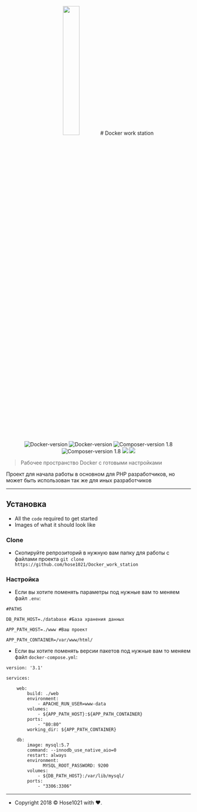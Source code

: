 <center><img src="https://cdn.thenewstack.io/media/2014/04/homepage-docker-logo.png" alt="" width="30%">
# Docker work station

![Docker-version](https://badgen.net/badge/Docker-compose/v3.1/green?icon=docker) ![Docker-version](https://badgen.net/badge/Mysql/v5.7/orange) ![Composer-version 1.8](https://badgen.net/badge/Composer/v1.8.0/red?icon=terminal) ![Composer-version 1.8](https://badgen.net/badge/PHP/v7.3.0/purple) ![](https://badgen.net/github/watchers/micromatch/micromatch) ![](https://badgen.net/github/license/micromatch/micromatch)</center>

> Рабочее пространство Docker с готовыми настройками

Проект для начала работы в основном для PHP разработчиков, но может быть использован так же для иных разработчиков<div class=""></div>

---

## Установка

- All the `code` required to get started
- Images of what it should look like

### Clone

- Скопируйте репрозиторий в нужную вам папку для работы с файлами проекта `git clone https://github.com/hose1021/Docker_work_station`

### Настройка

- Если вы хотите поменять параметры под нужные вам то меняем файл `.env`:

```shell
#PATHS

DB_PATH_HOST=./database #База хранения данных

APP_PATH_HOST=./www #Ваш проект

APP_PATH_CONTAINER=/var/www/html/
```

- Если вы хотите поменять версии пакетов под нужные вам то меняем файл `docker-compose.yml`:

```shell
version: '3.1'

services:

    web: 
        build: ./web
        environment:
            - APACHE_RUN_USER=www-data
        volumes:
            - ${APP_PATH_HOST}:${APP_PATH_CONTAINER}
        ports:
            - "80:80"
        working_dir: ${APP_PATH_CONTAINER}

    db:
        image: mysql:5.7
        command: --innodb_use_native_aio=0
        restart: always
        environment:
              MYSQL_ROOT_PASSWORD: 9200
        volumes:
            - ${DB_PATH_HOST}:/var/lib/mysql/
        ports:
            - "3306:3306"
```

---
- Copyright 2018 © Hose1021 with ♥.